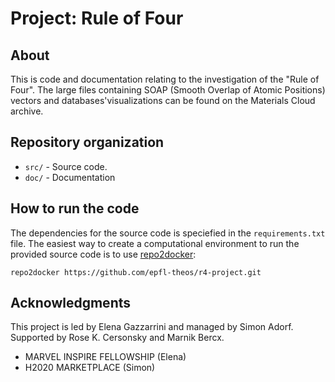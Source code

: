 # Project: Rule of Four

## About

This is code and documentation relating to the investigation of the "Rule of Four".
The large files containing SOAP (Smooth Overlap of Atomic Positions) vectors and databases'visualizations can be found on the Materials Cloud archive. 

## Repository organization

- `src/` - Source code.
- `doc/` - Documentation

## How to run the code

The dependencies for the source code is speciefied in the `requirements.txt` file.
The easiest way to create a computational environment to run the provided source code is to use [repo2docker](https://repo2docker.readthedocs.io/):

```console
repo2docker https://github.com/epfl-theos/r4-project.git
```


## Acknowledgments

This project is led by Elena Gazzarrini and managed by Simon Adorf.
Supported by Rose K. Cersonsky and Marnik Bercx.

 - MARVEL INSPIRE FELLOWSHIP (Elena)
 - H2020 MARKETPLACE (Simon)
